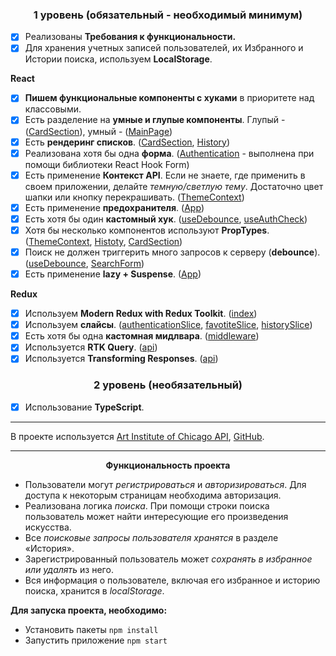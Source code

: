 <div align="center">

### **1 уровень (обязательный - необходимый минимум)**

</div>

- [x] Реализованы **Требования к функциональности.**
- [x] Для хранения учетных записей пользователей, их Избранного и Истории поиска, используем **LocalStorage**.

**React**

- [x] **Пишем функциональные компоненты c хуками** в приоритете над классовыми.
- [x] Есть разделение на **умные и глупые компоненты**. Глупый - ([CardSection](https://github.com/tdariaa/aic-project/blob/main/src/components/CardSection/CardSection.tsx)), умный - ([MainPage](https://github.com/tdariaa/aic-project/blob/main/src/pages/MainPage/MainPage.tsx))
- [x] Есть **рендеринг списков**. ([CardSection](https://github.com/tdariaa/aic-project/blob/main/src/components/CardSection/CardSection.tsx), [History](https://github.com/tdariaa/aic-project/blob/main/src/components/History/Histoty.tsx))
- [x] Реализована хотя бы одна **форма**. ([Authentication](https://github.com/tdariaa/aic-project/blob/main/src/components/Authentication/Authentication.tsx) - выполнена при помощи библиотеки React Hook Form)
- [x] Есть применение **Контекст API**. Если не знаете, где применить в своем приложении, делайте _темную/светлую тему_. Достаточно цвет шапки или кнопку перекрашивать. ([ThemeContext](https://github.com/tdariaa/aic-project/blob/main/src/context/ThemeContext.tsx))
- [x] Есть применение **предохранителя**. ([App](https://github.com/tdariaa/aic-project/blob/main/src/App.tsx))
- [x] Есть хотя бы один **кастомный хук**. ([useDebounce](https://github.com/tdariaa/aic-project/blob/main/src/hooks/useDebounce.tsx), [useAuthCheck](https://github.com/tdariaa/aic-project/blob/main/src/hooks/useAuthCheck.tsx))
- [x] Хотя бы несколько компонентов используют **PropTypes**. ([ThemeContext](https://github.com/tdariaa/aic-project/blob/main/src/context/ThemeContext.tsx), [Histoty](https://github.com/tdariaa/aic-project/blob/main/src/components/History/Histoty.tsx), [CardSection](https://github.com/tdariaa/aic-project/blob/main/src/components/CardSection/CardSection.tsx))
- [x] Поиск не должен триггерить много запросов к серверу (**debounce**). ([useDebounce](https://github.com/tdariaa/aic-project/blob/main/src/hooks/useDebounce.tsx), [SearchForm](https://github.com/tdariaa/aic-project/blob/main/src/components/SearchForm/SearchForm.tsx))
- [x] Есть применение **lazy + Suspense**. ([App](https://github.com/tdariaa/aic-project/blob/main/src/App.tsx))

**Redux**

- [x] Используем **Modern Redux with Redux Toolkit**. ([index](https://github.com/tdariaa/aic-project/blob/main/src/store/index.ts))
- [x] Используем **слайсы**. ([authenticationSlice](https://github.com/tdariaa/aic-project/blob/main/src/store/slice/authenticationSlice.tsx), [favotiteSlice](https://github.com/tdariaa/aic-project/blob/main/src/store/slice/favotiteSlice.tsx), [historySlice](https://github.com/tdariaa/aic-project/blob/main/src/store/slice/historySlice.tsx))
- [x] Есть хотя бы одна **кастомная мидлвара**. ([middleware](https://github.com/tdariaa/aic-project/blob/main/src/store/middleware/middleware.tsx))
- [x] Используется **RTK Query**. ([api](https://github.com/tdariaa/aic-project/blob/main/src/store/api/api.tsx))
- [x] Используется **Transforming Responses**. ([api](https://github.com/tdariaa/aic-project/blob/main/src/store/api/api.tsx))

<div align="center">

### **2 уровень (необязательный)**

</div>

- [x] Использование **TypeScript**.

---

В проекте используется [Art Institute of Chicago API](https://api.artic.edu/docs/), [GitHub](https://github.com/art-institute-of-chicago/data-aggregator).

---

<div align="center">

**Функциональность проекта**

</div>

- Пользователи могут _регистрироваться_ и _авторизироваться_. Для доступа к некоторым страницам необходима авторизация.
- Реализована логика _поиска_. При помощи строки поиска пользователь может найти интересующие его произведения искусства.
- Все _поисковые запросы пользователя хранятся_ в разделе «История».
- Зарегистрированный пользователь может _сохранять в избранное или удалять_ из него.
- Вся информация о пользователе, включая его избранное и историю поиска, хранится в _localStorage_.

**Для запуска проекта, необходимо:**

- Установить пакеты `npm install`
- Запустить приложение `npm start`
